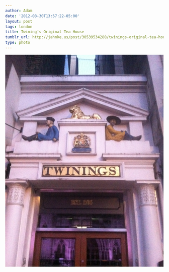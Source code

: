```yaml
---
author: Adam
date: '2012-08-30T13:57:22-05:00'
layout: post
tags: london
title: Twining’s Original Tea House
tumblr_url: http://jahnke.us/post/30539534280/twinings-original-tea-house
type: photo
---
```


![](/media/tumblr_m9l68uhcnq1qga9s2o1_1280.jpg)
